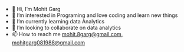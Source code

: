 - 👋 Hi, I’m Mohit Garg
- 👀 I’m interested in Programing and love coding and learn new things
- 🌱 I’m currently learning data Analytics
- 💞️ I’m looking to collaborate on data analytics
- 📫 How to reach me mohit.8garg@gmail.com, mohitgarg081988@gmail.com

<!---
Mohit008garg/Mohit008garg is a ✨ special ✨ repository because its `README.md` (this file) appears on your GitHub profile.
You can click the Preview link to take a look at your changes.
--->
